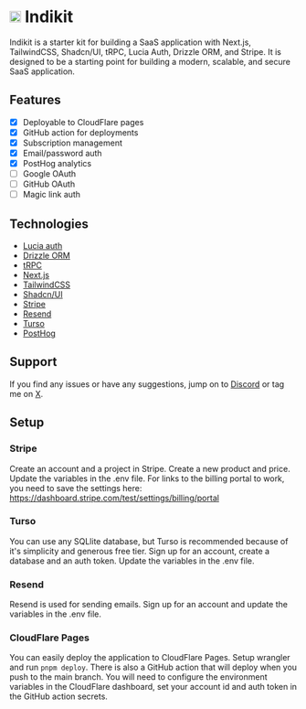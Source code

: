 # <img src="public/favicon.ico" alt="Indikit" width="20" /> Indikit

Indikit is a starter kit for building a SaaS application with Next.js, TailwindCSS, Shadcn/UI, tRPC, Lucia Auth, Drizzle ORM, and Stripe. It is designed to be a starting point for building a modern, scalable, and secure SaaS application.

## Features
- [x] Deployable to CloudFlare pages
- [x] GitHub action for deployments
- [x] Subscription management
- [x] Email/password auth
- [x] PostHog analytics
- [ ] Google OAuth
- [ ] GitHub OAuth
- [ ] Magic link auth

## Technologies
- [Lucia auth](https://lucia-auth.com/)
- [Drizzle ORM](https://orm.drizzle.team/)
- [tRPC](https://trpc.io/)
- [Next.js](https://nextjs.org/)
- [TailwindCSS](https://tailwindcss.com/)
- [Shadcn/UI](https://ui.shadcn.com/)
- [Stripe](https://stripe.com/)
- [Resend](https://resend.com/)
- [Turso](https://turso.com/)
- [PostHog](https://posthog.com/)

## Support
If you find any issues or have any suggestions, jump on to [Discord](https://discord.gg/4ae2Esm6P7) or tag me on [X](https://x.com/tomdoes_tech).

## Setup
### Stripe
Create an account and a project in Stripe. Create a new product and price. Update the variables in the .env file. For links to the billing portal to work, you need to save the settings here: https://dashboard.stripe.com/test/settings/billing/portal

### Turso
You can use any SQLlite database, but Turso is recommended because of it's simplicity and generous free tier. Sign up for an account, create a database and an auth token. Update the variables in the .env file.

### Resend
Resend is used for sending emails. Sign up for an account and update the variables in the .env file.

### CloudFlare Pages
You can easily deploy the application to CloudFlare Pages. Setup wrangler and run `pnpm deploy`. There is also a GitHub action that will deploy when you push to the main branch. You will need to configure the environment variables in the CloudFlare dashboard, set your account id and auth token in the GitHub action secrets.